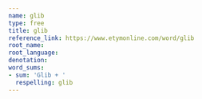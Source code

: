 ```yaml
---
name: glib
type: free
title: glib
reference_link: https://www.etymonline.com/word/glib
root_name: 
root_language: 
denotation: 
word_sums:
- sum: 'Glib + '
  respelling: glib
---
```

